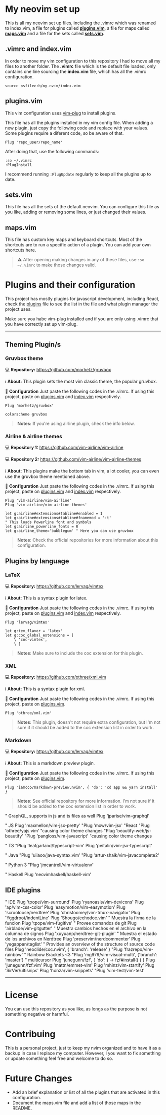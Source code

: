 # My neovim set up
This is all my neovim set up files, including the .vimrc which was renamed to index.vim, a file for plugins called [**plugins.vim**](#pluginsvim), a file for maps called [**maps.vim**](#mapsvim) and a file for the sets called [**sets.vim**](#setsvim).

## .vimrc and index.vim
In order to move my vim configuration to this repository I had to move all my files to another folder. The **.vimrc** file which is the default file loaded, only contains one line sourcing the **index.vim** file, which has all the .vimrc configuration.
```
source <sfile>:h/my-nvim/index.vim
```

## plugins.vim
This vim configuration uses [vim-plug](https://github.com/junegunn/vim-plug) to install plugins.

This file has all the plugins installed in my vim config file. When adding a new plugin, just copy the following code and replace with your values. Some plugins require a diferent code, so be aware of that.
```
Plug 'repo_user/repo_name'
```
After doing that, use the following commands:
```
:so ~/.vimrc
:PlugInstall
```
I recommend running `:PlugUpdate` regularly to keep all the plugins up to date.

## sets.vim
This file has all the sets of the default neovim. You can configure this file as you like, adding or removing some lines, or just changed their values.

## maps.vim
This file has custom key maps and keyboard shortcuts. Most of the shortcuts are to run a specific action of a plugin. You can add your own shortcuts here.

> :warning: After opening making changes in any of these files, use `:so ~/.vimrc` to make those changes valid.

# Plugins and their configuration
This project has mostly plugins for javascript development, including React, check the [plugins](#pluginsvim) file to see the list in the file and what plugin manager the project uses.

Make sure you habe vim-plug installed and if you are only using .vimrc that you have correctly set up vim-plug.

---
## Theming Plugin/s
### Gruvbox theme
:computer: **Repository:** https://github.com/morhetz/gruvbox

:information_source: **About:** This plugin sets the most vim classic theme, the popular gruvbox.

:wrench: **Configuration** Just paste the following codes in the .vimrc. If using this project, paste on [plugins.vim](./plugins.vim) and [index.vim](./index.vim) respectively.
```
Plug 'morhetz/gruvbox'
```
```
colorscheme gruvbox
```
>**Notes:** If you're using airline plugin, check the info below.
### Airline & airline themes
:computer: **Repository 1:** https://github.com/vim-airline/vim-airline

:computer: **Repository 2:** https://github.com/vim-airline/vim-airline-themes

:information_source: **About:** This plugins make the bottom tab in vim, a lot cooler, you can even use the gruvbox theme mentioned above.

:wrench: **Configuration** Just paste the following codes in the .vimrc. If using this project, paste on [plugins.vim](./plugins.vim) and [index.vim](./index.vim) respectively.
```
Plug 'vim-airline/vim-airline'
Plug 'vim-airline/vim-airline-themes'
```
```
let g:airline#extensions#tabline#enabled = 1
let g:airline#extensions#tabline#fnamemod = ':t'
" This loads Powerline font and symbols
let g:airline_powerline_fonts = 0
let g:airline_theme='bubblegum' " Here you can use gruvbox
```
>**Notes:** Check the official repositories for more information about this configuration.

## Plugins by language 
### LaTeX
:computer: **Repository:** https://github.com/lervag/vimtex

:information_source: **About:** This is a syntax plugin for latex.

:wrench: **Configuration** Just paste the following codes in the .vimrc. If using this project, paste on [plugins.vim](./plugins.vim) and [index.vim](./index.vim) respectively.
```
Plug 'lervag/vimtex'
```
```
let g:tex_flavor = 'latex'
let g:coc_global_extensions = [
    \ 'coc-vimtex',
    \ ]
```
>**Notes:** Make sure to include the coc extension for this plugin.

### XML
:computer: **Repository:** https://github.com/othree/xml.vim

:information_source: **About:** This is a syntax plugin for xml.

:wrench: **Configuration** Just paste the following codes in the .vimrc. If using this project, paste on [plugins.vim](./plugins.vim).
```
Plug 'othree/xml.vim'
```
>**Notes:** This plugin, doesn't not require extra configuration, but I'm not sure if it should be added to the coc extension list in order to work.

### Markdown
:computer: **Repository:** https://github.com/lervag/vimtex

:information_source: **About:** This is a markdown preview plugin.

:wrench: **Configuration** Just paste the following codes in the .vimrc. If using this project, paste on [plugins.vim](./plugins.vim).
```
Plug 'iamcco/markdown-preview.nvim', { 'do': 'cd app && yarn install'  }
```
>**Notes:** See official repository for more information. I'm not sure if it should be added to the coc extension list in order to work.

" GraphQL, supports in js and ts files as well
Plug 'jparise/vim-graphql'

" JS
Plug 'maxmellon/vim-jsx-pretty'
"Plug 'mxw/vim-jsx' "React
"Plug 'othree/yajs.vim' "causing color theme changes
"Plug 'beautify-web/js-beautify'
"Plug 'pangloss/vim-javascript' "causing color theme changes

" TS
"Plug 'leafgarland/typescript-vim'
Plug 'peitalin/vim-jsx-typescript'

" Java
"Plug 'uiiaoo/java-syntax.vim'
"Plug 'artur-shaik/vim-javacomplete2'

" Python 3
"Plug 'jmcantrell/vim-virtualenv'

" Haskell
Plug 'neovimhaskell/haskell-vim'
## IDE plugins
" IDE
Plug 'tpope/vim-surround'
Plug 'ryanoasis/vim-devicons'
Plug 'ap/vim-css-color'
Plug 'easymotion/vim-easymotion'
Plug 'scrooloose/nerdtree'
Plug 'christoomey/vim-tmux-navigator'
Plug 'Yggdroot/indentLine'
Plug 'Shougo/echodoc.vim' " Muestra la firma de la funcion
Plug 'tpope/vim-fugitive' " Provee comandos de git
Plug 'airblade/vim-gitgutter' " Muestra cambios hechos en el archivo en la columna de signos
Plug 'xuyuanp/nerdtree-git-plugin' " Muestra el estado de los archivos en Nerdtree
Plug 'preservim/nerdcommenter'
Plug 'yegappan/taglist' " Provides an overview of the structure of source code files
Plug 'neoclide/coc.nvim', { 'branch': 'release' }
"Plug 'frazrepo/vim-rainbow' " Rainbow Brackets <3
"Plug 'mg979/vim-visual-multi', {'branch': 'master'} " multicursor
Plug 'junegunn/fzf', { 'do': { -> fzf#install() } }
Plug 'junegunn/fzf.vim'
Plug 'mattn/emmet-vim'
Plug 'mhinz/vim-startify'
Plug 'SirVer/ultisnips'
Plug 'honza/vim-snippets'
"Plug 'vim-test/vim-test'


---

# License
You can use this repository as you like, as longs as the purpose is not something negative or harmful.

# Contribuing
This is a personal project, just to keep my nvim organized and to have it as a backup in case I replace my computer. However, I you want to fix something or update something feel free and welcome to do so.

# Future Changes
- Add an brief explanation or list of all the plugins that are activated in this configuration.
- Document the maps.vim file and add a list of those maps in the README.
